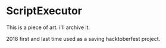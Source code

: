 # ScriptExecutor
This is a piece of art. i'll archive it.

2018 first and last time used as a saving hacktoberfest project.
